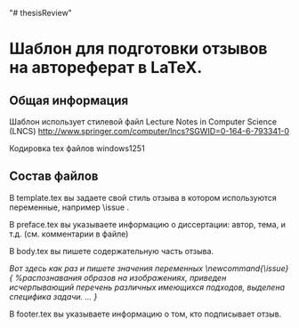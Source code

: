 "# thesisReview" 

# Шаблон для подготовки отзывов на автореферат в LaTeX.

## Общая информация

Шаблон использует стилевой файл Lecture Notes in Computer Science (LNCS) http://www.springer.com/computer/lncs?SGWID=0-164-6-793341-0

Кодировка tex файлов windows1251

## Состав файлов

В template.tex вы задаете свой стиль отзыва в котором используются переменные, например \issue .

В preface.tex вы указываете информацию о диссертации: автор, тема, и т.д. (см. комментарии в файле)

В body.tex вы пишете содержательную часть отзыва.

_Вот здесь как раз и пишете значения переменных 
\newcommand{\issue}
{
%распознавания образов на изображениях, приведен исчерпывающий перечень различных имеющихся подходов, выделена специфика задачи. 
...
}_

В footer.tex вы указываете информацию о том, кто подписывает отзыв. 
